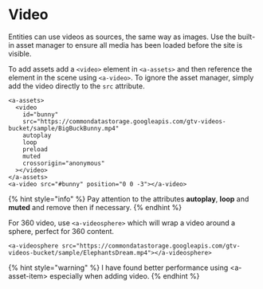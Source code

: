 # Video

Entities can use videos as sources, the same way as images. Use the built-in asset manager to ensure all media has been loaded before the site is visible. 

To add assets add a `<video>` element in `<a-assets>` and then reference the element in the scene using `<a-video>`. To ignore the asset manager, simply add the video directly to the `src` attribute.

```markup
<a-assets>
  <video
    id="bunny"
    src="https://commondatastorage.googleapis.com/gtv-videos-bucket/sample/BigBuckBunny.mp4"
    autoplay
    loop
    preload
    muted
    crossorigin="anonymous"
  ></video>
</a-assets>
<a-video src="#bunny" position="0 0 -3"></a-video>
```

{% hint style="info" %}
Pay attention to the attributes **autoplay**, **loop** and **muted** and remove then if necessary.
{% endhint %}

For 360 video, use `<a-videosphere>` which will wrap a video around a sphere, perfect for 360 content.

```markup
<a-videosphere src="https://commondatastorage.googleapis.com/gtv-videos-bucket/sample/ElephantsDream.mp4"></a-videosphere>
```

{% hint style="warning" %}
I have found better performance using &lt;a-asset-item&gt; especially when adding video.
{% endhint %}


